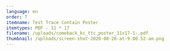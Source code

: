 ```yaml
---
language: en
order: 7
itemname: Test Trace Contain Poster
itemtypes: PDF - 11 * 17
filename: /uploads/comeback_kc_ttc_poster_11x17-1-.pdf
thumbnail: /uploads/screen-shot-2020-08-26-at-9.00.52-am.png
---
```

